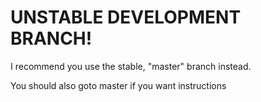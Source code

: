 <h1>UNSTABLE DEVELOPMENT BRANCH!</h1>
<p>I recommend you use the stable, "master" branch instead.</p>
<p>You should also goto master if you want instructions</p>

